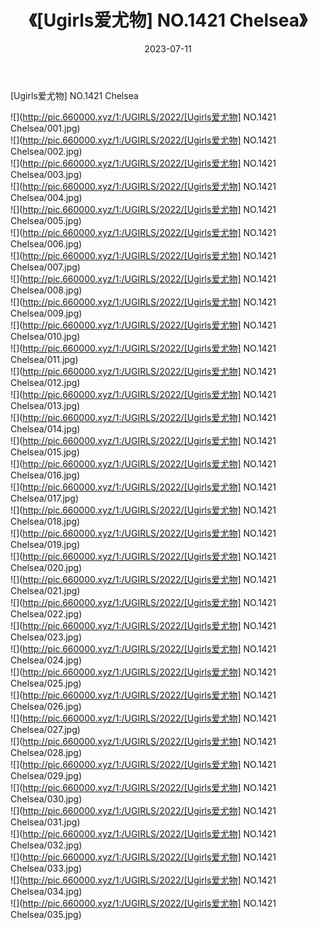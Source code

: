 ﻿---
layout: post
title:  《[Ugirls爱尤物] NO.1421 Chelsea》
date:   2023-07-11
img: http://pic.660000.xyz/1:/UGIRLS/2022/[Ugirls爱尤物] NO.1421 Chelsea/000.jpg
categories: [美女, 清纯, 唯美]
---

[Ugirls爱尤物] NO.1421 Chelsea

 ![](http://pic.660000.xyz/1:/UGIRLS/2022/[Ugirls爱尤物] NO.1421 Chelsea/001.jpg) <br>![](http://pic.660000.xyz/1:/UGIRLS/2022/[Ugirls爱尤物] NO.1421 Chelsea/002.jpg) <br>![](http://pic.660000.xyz/1:/UGIRLS/2022/[Ugirls爱尤物] NO.1421 Chelsea/003.jpg) <br>![](http://pic.660000.xyz/1:/UGIRLS/2022/[Ugirls爱尤物] NO.1421 Chelsea/004.jpg) <br>![](http://pic.660000.xyz/1:/UGIRLS/2022/[Ugirls爱尤物] NO.1421 Chelsea/005.jpg) <br>![](http://pic.660000.xyz/1:/UGIRLS/2022/[Ugirls爱尤物] NO.1421 Chelsea/006.jpg) <br>![](http://pic.660000.xyz/1:/UGIRLS/2022/[Ugirls爱尤物] NO.1421 Chelsea/007.jpg) <br>![](http://pic.660000.xyz/1:/UGIRLS/2022/[Ugirls爱尤物] NO.1421 Chelsea/008.jpg) <br>![](http://pic.660000.xyz/1:/UGIRLS/2022/[Ugirls爱尤物] NO.1421 Chelsea/009.jpg) <br>![](http://pic.660000.xyz/1:/UGIRLS/2022/[Ugirls爱尤物] NO.1421 Chelsea/010.jpg) <br>![](http://pic.660000.xyz/1:/UGIRLS/2022/[Ugirls爱尤物] NO.1421 Chelsea/011.jpg) <br>![](http://pic.660000.xyz/1:/UGIRLS/2022/[Ugirls爱尤物] NO.1421 Chelsea/012.jpg) <br>![](http://pic.660000.xyz/1:/UGIRLS/2022/[Ugirls爱尤物] NO.1421 Chelsea/013.jpg) <br>![](http://pic.660000.xyz/1:/UGIRLS/2022/[Ugirls爱尤物] NO.1421 Chelsea/014.jpg) <br>![](http://pic.660000.xyz/1:/UGIRLS/2022/[Ugirls爱尤物] NO.1421 Chelsea/015.jpg) <br>![](http://pic.660000.xyz/1:/UGIRLS/2022/[Ugirls爱尤物] NO.1421 Chelsea/016.jpg) <br>![](http://pic.660000.xyz/1:/UGIRLS/2022/[Ugirls爱尤物] NO.1421 Chelsea/017.jpg) <br>![](http://pic.660000.xyz/1:/UGIRLS/2022/[Ugirls爱尤物] NO.1421 Chelsea/018.jpg) <br>![](http://pic.660000.xyz/1:/UGIRLS/2022/[Ugirls爱尤物] NO.1421 Chelsea/019.jpg) <br>![](http://pic.660000.xyz/1:/UGIRLS/2022/[Ugirls爱尤物] NO.1421 Chelsea/020.jpg) <br>![](http://pic.660000.xyz/1:/UGIRLS/2022/[Ugirls爱尤物] NO.1421 Chelsea/021.jpg) <br>![](http://pic.660000.xyz/1:/UGIRLS/2022/[Ugirls爱尤物] NO.1421 Chelsea/022.jpg) <br>![](http://pic.660000.xyz/1:/UGIRLS/2022/[Ugirls爱尤物] NO.1421 Chelsea/023.jpg) <br>![](http://pic.660000.xyz/1:/UGIRLS/2022/[Ugirls爱尤物] NO.1421 Chelsea/024.jpg) <br>![](http://pic.660000.xyz/1:/UGIRLS/2022/[Ugirls爱尤物] NO.1421 Chelsea/025.jpg) <br>![](http://pic.660000.xyz/1:/UGIRLS/2022/[Ugirls爱尤物] NO.1421 Chelsea/026.jpg) <br>![](http://pic.660000.xyz/1:/UGIRLS/2022/[Ugirls爱尤物] NO.1421 Chelsea/027.jpg) <br>![](http://pic.660000.xyz/1:/UGIRLS/2022/[Ugirls爱尤物] NO.1421 Chelsea/028.jpg) <br>![](http://pic.660000.xyz/1:/UGIRLS/2022/[Ugirls爱尤物] NO.1421 Chelsea/029.jpg) <br>![](http://pic.660000.xyz/1:/UGIRLS/2022/[Ugirls爱尤物] NO.1421 Chelsea/030.jpg) <br>![](http://pic.660000.xyz/1:/UGIRLS/2022/[Ugirls爱尤物] NO.1421 Chelsea/031.jpg) <br>![](http://pic.660000.xyz/1:/UGIRLS/2022/[Ugirls爱尤物] NO.1421 Chelsea/032.jpg) <br>![](http://pic.660000.xyz/1:/UGIRLS/2022/[Ugirls爱尤物] NO.1421 Chelsea/033.jpg) <br>![](http://pic.660000.xyz/1:/UGIRLS/2022/[Ugirls爱尤物] NO.1421 Chelsea/034.jpg) <br>![](http://pic.660000.xyz/1:/UGIRLS/2022/[Ugirls爱尤物] NO.1421 Chelsea/035.jpg) <br>